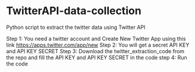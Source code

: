 # TwitterAPI-data-collection
Python script to extract the twitter data using Twitter API 

Step 1: You need a twitter account and Create New Twitter App using this link https://apps.twitter.com/app/new
Step 2: You will get a secret API KEY and API KEY SECRET
Step 3: Download the twitter_extraction_code from the repo and fill the API KEY and API KEY SECRET in the code
step 4: Run the code
